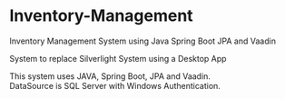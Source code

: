 # Inventory-Management
Inventory Management System using Java Spring Boot JPA and Vaadin

System to replace Silverlight System using a Desktop App

This system uses JAVA, Spring Boot, JPA and Vaadin.  
DataSource is SQL Server with Windows Authentication. 

